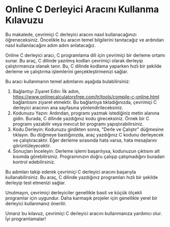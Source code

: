 Online C Derleyici Aracını Kullanma Kılavuzu
============================================

Bu makalede, çevrimiçi C derleyici aracını nasıl kullanacağınızı öğreneceksiniz. Öncelikle bu aracın temel bilgilerini tanıtacağız ve ardından nasıl kullanılacağını adım adım anlatacağız.

Online C derleyici aracı, C programlama dili için çevrimiçi bir derleme ortamı sunar. Bu araç, C dilinde yazılmış kodları çevrimiçi olarak derleyip çalıştırmanıza olanak tanır. Bu, C dilinde kodlama yaparken hızlı bir şekilde derleme ve çalıştırma işlemlerini gerçekleştirmenizi sağlar.

Bu aracı kullanmanın temel adımlarını aşağıda bulabilirsiniz:

1. Bağlantıyı Ziyaret Edin: İlk adım, <https://www.onlinecalculatorsfree.com/tr/tools/compile-c-online.html> bağlantısını ziyaret etmektir. Bu bağlantıya tıkladığınızda, çevrimiçi C derleyici aracının ana sayfasına yönlendirileceksiniz.
2. Kodunuzu Yazın: Ardından, programı yazmak istediğiniz metin alanına gidin. Burada, C dilinde yazdığınız kodu gireceksiniz. Örnek bir C programı yazabilir veya mevcut bir programı yapıştırabilirsiniz.
3. Kodu Derleyin: Kodunuzu girdikten sonra, "Derle ve Çalıştır" düğmesine tıklayın. Bu düğmeye bastığınızda, araç yazdığınız C kodunu derleyecek ve çalıştıracaktır. Eğer derleme sırasında hata varsa, hata mesajlarını görüntüleyecektir.
4. Sonuçları İnceleyin: Derleme işlemi başarılıysa, kodunuzun çıktısını alt kısımda görebilirsiniz. Programınızın doğru çalışıp çalışmadığını buradan kontrol edebilirsiniz.

Bu adımları takip ederek çevrimiçi C derleyici aracını başarıyla kullanabilirsiniz. Bu araç, C dilinde yazdığınız programları hızlı bir şekilde derleyip test etmenizi sağlar.

Unutmayın, çevrimiçi derleyiciler genellikle basit ve küçük ölçekli programlar için uygundur. Daha karmaşık projeler için genellikle yerel bir derleyici kullanmanız önerilir.

Umarız bu kılavuz, çevrimiçi C derleyici aracını kullanmanıza yardımcı olur. İyi programlamalar!